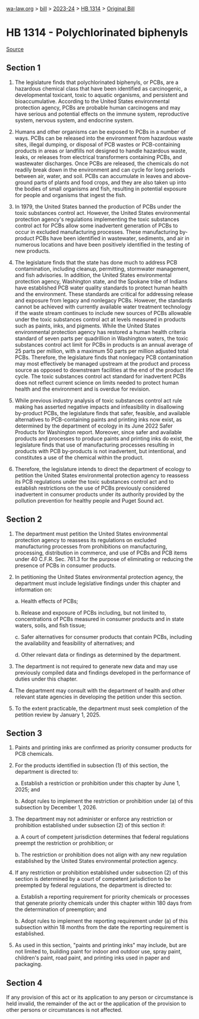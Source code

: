 [wa-law.org](/) > [bill](/bill/) > [2023-24](/bill/2023-24/) > [HB 1314](/bill/2023-24/hb/1314/) > [Original Bill](/bill/2023-24/hb/1314/1/)

# HB 1314 - Polychlorinated biphenyls

[Source](http://lawfilesext.leg.wa.gov/biennium/2023-24/Pdf/Bills/House%20Bills/1314.pdf)

## Section 1
1. The legislature finds that polychlorinated biphenyls, or PCBs, are a hazardous chemical class that have been identified as carcinogenic, a developmental toxicant, toxic to aquatic organisms, and persistent and bioaccumulative. According to the United States environmental protection agency, PCBs are probable human carcinogens and may have serious and potential effects on the immune system, reproductive system, nervous system, and endocrine system.

2. Humans and other organisms can be exposed to PCBs in a number of ways. PCBs can be released into the environment from hazardous waste sites, illegal dumping, or disposal of PCB wastes or PCB-containing products in areas or landfills not designed to handle hazardous waste, leaks, or releases from electrical transformers containing PCBs, and wastewater discharges. Once PCBs are released, the chemicals do not readily break down in the environment and can cycle for long periods between air, water, and soil. PCBs can accumulate in leaves and above-ground parts of plants and food crops, and they are also taken up into the bodies of small organisms and fish, resulting in potential exposure for people and organisms that ingest the fish.

3. In 1979, the United States banned the production of PCBs under the toxic substances control act. However, the United States environmental protection agency's regulations implementing the toxic substances control act for PCBs allow some inadvertent generation of PCBs to occur in excluded manufacturing processes. These manufacturing by-product PCBs have been identified in wastewater, sediments, and air in numerous locations and have been positively identified in the testing of new products.

4. The legislature finds that the state has done much to address PCB contamination, including cleanup, permitting, stormwater management, and fish advisories. In addition, the United States environmental protection agency, Washington state, and the Spokane tribe of Indians have established PCB water quality standards to protect human health and the environment. These standards are critical for addressing release and exposure from legacy and nonlegacy PCBs. However, the standards cannot be achieved with currently available water treatment technology if the waste stream continues to include new sources of PCBs allowable under the toxic substances control act at levels measured in products such as paints, inks, and pigments. While the United States environmental protection agency has restored a human health criteria standard of seven parts per quadrillion in Washington waters, the toxic substances control act limit for PCBs in products is an annual average of 25 parts per million, with a maximum 50 parts per million adjusted total PCBs. Therefore, the legislature finds that nonlegacy PCB contamination may most effectively be managed upstream at the product and process source as opposed to downstream facilities at the end of the product life cycle. The toxic substances control act standard for inadvertent PCBs does not reflect current science on limits needed to protect human health and the environment and is overdue for revision.

5. While previous industry analysis of toxic substances control act rule making has asserted negative impacts and infeasibility in disallowing by-product PCBs, the legislature finds that safer, feasible, and available alternatives to PCB-containing paints and printing inks now exist, as determined by the department of ecology in its June 2022 Safer Products for Washington report. Moreover, since safer and available products and processes to produce paints and printing inks do exist, the legislature finds that use of manufacturing processes resulting in products with PCB by-products is not inadvertent, but intentional, and constitutes a use of the chemical within the product.

6. Therefore, the legislature intends to direct the department of ecology to petition the United States environmental protection agency to reassess its PCB regulations under the toxic substances control act and to establish restrictions on the use of PCBs previously considered inadvertent in consumer products under its authority provided by the pollution prevention for healthy people and Puget Sound act.

## Section 2
1. The department must petition the United States environmental protection agency to reassess its regulations on excluded manufacturing processes from prohibitions on manufacturing, processing, distribution in commerce, and use of PCBs and PCB items under 40 C.F.R. Sec. 761.3 for the purpose of eliminating or reducing the presence of PCBs in consumer products.

2. In petitioning the United States environmental protection agency, the department must include legislative findings under this chapter and information on:

    a. Health effects of PCBs;

    b. Release and exposure of PCBs including, but not limited to, concentrations of PCBs measured in consumer products and in state waters, soils, and fish tissue;

    c. Safer alternatives for consumer products that contain PCBs, including the availability and feasibility of alternatives; and

    d. Other relevant data or findings as determined by the department.

3. The department is not required to generate new data and may use previously compiled data and findings developed in the performance of duties under this chapter.

4. The department may consult with the department of health and other relevant state agencies in developing the petition under this section.

5. To the extent practicable, the department must seek completion of the petition review by January 1, 2025.

## Section 3
1. Paints and printing inks are confirmed as priority consumer products for PCB chemicals.

2. For the products identified in subsection (1) of this section, the department is directed to:

    a. Establish a restriction or prohibition under this chapter by June 1, 2025; and

    b. Adopt rules to implement the restriction or prohibition under (a) of this subsection by December 1, 2026.

3. The department may not administer or enforce any restriction or prohibition established under subsection (2) of this section if:

    a. A court of competent jurisdiction determines that federal regulations preempt the restriction or prohibition; or

    b. The restriction or prohibition does not align with any new regulation established by the United States environmental protection agency.

4. If any restriction or prohibition established under subsection (2) of this section is determined by a court of competent jurisdiction to be preempted by federal regulations, the department is directed to:

    a. Establish a reporting requirement for priority chemicals or processes that generate priority chemicals under this chapter within 180 days from the determination of preemption; and

    b. Adopt rules to implement the reporting requirement under (a) of this subsection within 18 months from the date the reporting requirement is established.

5. As used in this section, "paints and printing inks" may include, but are not limited to, building paint for indoor and outdoor use, spray paint, children's paint, road paint, and printing inks used in paper and packaging.

## Section 4
If any provision of this act or its application to any person or circumstance is held invalid, the remainder of the act or the application of the provision to other persons or circumstances is not affected.
